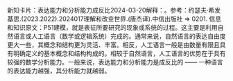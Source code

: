 

新知卡片：表达能力和分析能力成反比2024-03-20解释：。参考：约瑟夫·希发基思.(2023.2022).2024017理解和改变世界.(唐杰译).中信出版社 => 0201. 信息和知识原文：P51建模，就是表征所要研究的现象或系统的过程。这主要是利用自然语言或人工语言（数学或逻辑系统）完成的。通常来说，自然语言的表达自由度更大一些，其概念和结构更为灵活、丰富。相反，人工语言一般是由数量有限且具有明确定义的基本概念和结构构成的。相较于自然语言，人工语言的优势在于具有较强的数学分析能力。一般来说，表达能力和分析能力是成反比的 —— 一种语言的表达能力越强，其分析能力就越弱。